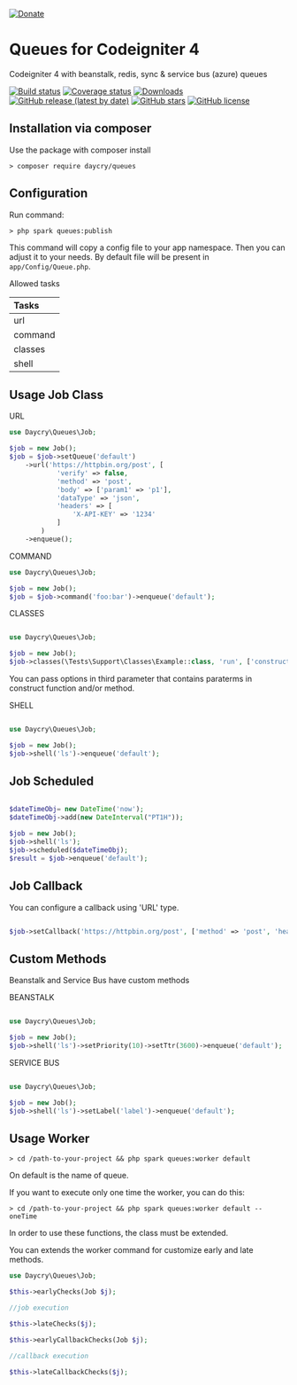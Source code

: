 [![Donate](https://img.shields.io/badge/Donate-PayPal-green.svg)](https://www.paypal.com/donate?business=SYC5XDT23UZ5G&no_recurring=0&item_name=Thank+you%21&currency_code=EUR)

# Queues for Codeigniter 4
Codeigniter 4 with beanstalk, redis, sync & service bus (azure) queues

[![Build status](https://github.com/daycry/queues/actions/workflows/phpunit.yml/badge.svg)](https://github.com/daycry/queues/actions/workflows/phpunit.yml)
[![Coverage status](https://coveralls.io/repos/github/daycry/queues/badge.svg?branch=master)](https://coveralls.io/github/daycry/queues?branch=master)
[![Downloads](https://poser.pugx.org/daycry/queues/downloads)](https://packagist.org/packages/daycry/queues)
[![GitHub release (latest by date)](https://img.shields.io/github/v/release/daycry/queues)](https://packagist.org/packages/daycry/queues)
[![GitHub stars](https://img.shields.io/github/stars/daycry/queues)](https://packagist.org/packages/daycry/queues)
[![GitHub license](https://img.shields.io/github/license/daycry/queues)](https://github.com/daycry/queues/blob/master/LICENSE)

## Installation via composer

Use the package with composer install

	> composer require daycry/queues

## Configuration

Run command:

	> php spark queues:publish

This command will copy a config file to your app namespace.
Then you can adjust it to your needs. By default file will be present in `app/Config/Queue.php`.

Allowed tasks

| Tasks         |
|:--------------|
| url           |
| command       |
| classes       |
| shell         |

## Usage Job Class

URL

```php
use Daycry\Queues\Job;

$job = new Job();
$job = $job->setQueue('default')
    ->url('https://httpbin.org/post', [
            'verify' => false,
            'method' => 'post',
            'body' => ['param1' => 'p1'],
            'dataType' => 'json',
            'headers' => [
                'X-API-KEY' => '1234'
            ]
        )
    ->enqueue();

```

COMMAND

```php
use Daycry\Queues\Job;

$job = new Job();
$job = $job->command('foo:bar')->enqueue('default');

```

CLASSES

```php

use Daycry\Queues\Job;

$job = new Job();
$job->classes(\Tests\Support\Classes\Example::class, 'run', ['constructor' => 'Contructor', 'method' => ['param1' => 1, 'param2' => 2]])->enqueue('default');

```

You can pass options in third parameter that contains paraterms in construct function and/or method.

SHELL

```php

use Daycry\Queues\Job;

$job = new Job();
$job->shell('ls')->enqueue('default');

```

## Job Scheduled

```php

$dateTimeObj= new DateTime('now');
$dateTimeObj->add(new DateInterval("PT1H"));

$job = new Job();
$job->shell('ls');
$job->scheduled($dateTimeObj);
$result = $job->enqueue('default');

```

## Job Callback

You can configure a callback using 'URL' type.

```php

$job->setCallback('https://httpbin.org/post', ['method' => 'post', 'headers' =>['X-API-KEY' => '1234']]);

```

## Custom Methods

Beanstalk and Service Bus have custom methods

BEANSTALK

```php

use Daycry\Queues\Job;

$job = new Job();
$job->shell('ls')->setPriority(10)->setTtr(3600)->enqueue('default');

```

SERVICE BUS

```php

use Daycry\Queues\Job;

$job = new Job();
$job->shell('ls')->setLabel('label')->enqueue('default');

```

## Usage Worker

    > cd /path-to-your-project && php spark queues:worker default

On default is the name of queue.


If you want to execute only one time the worker, you can do this:

    > cd /path-to-your-project && php spark queues:worker default --oneTime

In order to use these functions, the class must be extended.

You can extends the worker command for customize early and late methods.
```php
use Daycry\Queues\Job;

$this->earlyChecks(Job $j);

//job execution

$this->lateChecks($j);

$this->earlyCallbackChecks(Job $j);

//callback execution

$this->lateCallbackChecks($j);
```
